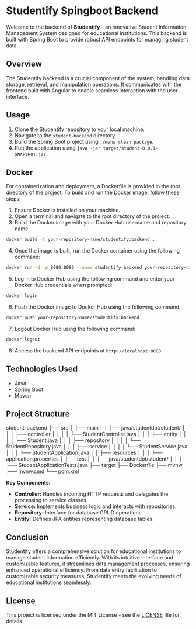 # Studentify Spingboot Backend

Welcome to the backend of **Studentify** - an innovative Student Information Management System designed for educational institutions. This backend is built with Spring Boot to provide robust API endpoints for managing student data.

## Overview

The Studentify backend is a crucial component of the system, handling data storage, retrieval, and manipulation operations. It communicates with the frontend built with Angular to enable seamless interaction with the user interface.

## Usage

1. Clone the Studentify repository to your local machine.
2. Navigate to the `student-backend` directory.
3. Build the Spring Boot project using `./mvnw clean package`.
4. Run the application using `java -jar target/student-0.0.1-SNAPSHOT.jar`.


## Docker

For containerization and deployment, a Dockerfile is provided in the root directory of the project. To build and run the Docker image, follow these steps:

1. Ensure Docker is installed on your machine.
2. Open a terminal and navigate to the root directory of the project.
3. Build the Docker image with your Docker Hub username and repository name:

```bash
docker build -t your-repository-name/studentify:backend .
```
4.  Once the image is built, run the Docker container using the following command:
```bash
docker run -d -p 8080:8080 --name studentify-backend your-repository-name/studentify:backend 
```
5.  Log in to Docker Hub using the following command and enter your Docker Hub credentials when prompted:
```bash
docker login
``` 
6.  Push the Docker image to Docker Hub using the following command:
```bash
docker push your-repository-name/studentify:backend 
```
7.  Logout Docker Hub using the following command:
```bash
docker logout
```
8. Access the backend API endpoints at `http://localhost:8080`.

## Technologies Used

- Java
- Spring Boot
- Maven
## Project Structure

student-backend 
├── src 
│ ├── main 
│ │ ├── java/studentdot/student/ 
│ │ │ ├── controller 
│ │ │ │ └── StudentController.java 
│ │ │ ├── entity 
│ │ │ │ └── Student.java 
│ │ │ ├── repository 
│ │ │ │ └── StudentRepository.java 
│ │ │ ├── service 
│ │ │ │ └── StudentService.java 
│ │ │ └── StudentApplication.java 
│ │ ├── resources 
│ │ │ └── application.properties 
│ ├── test 
│ │ ├── java/studentdot/student/ 
│ │ │ └── StudentApplicationTests.java 
├── target 
├── Dockerfile 
├── mvnw 
├── mvnw.cmd 
└── pom.xml

**Key Components:**
- **Controller:** Handles incoming HTTP requests and delegates the processing to service classes.
- **Service:** Implements business logic and interacts with repositories.
- **Repository:** Interface for database CRUD operations.
- **Entity:** Defines JPA entities representing database tables.

## Conclusion
Studentify offers a comprehensive solution for educational institutions to manage student information efficiently. With its intuitive interface and customizable features, it streamlines data management processes, ensuring enhanced operational efficiency. From data entry facilitation to customizable security measures, Studentify meets the evolving needs of educational institutions seamlessly.

## License

This project is licensed under the MIT License - see the [LICENSE](./LICENSE) file for details.
